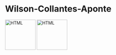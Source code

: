 # Wilson-Collantes-Aponte
<!-- ![HTML](https://as2.ftcdn.net/v2/jpg/05/26/84/51/1000_F_526845142_2HDezW65o5jJqyvfpOj4AGQCd8A9GXfu.jpg){width="300" height="200"} -->
<img src="https://www.w3.org/html/logo/downloads/HTML5_Badge_512.png" alt="HTML" width="100">
<img src="[https://www.w3.org/html/logo/downloads/HTML5_Badge_512.png](https://upload.wikimedia.org/wikipedia/commons/thumb/6/62/CSS3_logo.svg/2048px-CSS3_logo.svg.png)https://upload.wikimedia.org/wikipedia/commons/thumb/6/62/CSS3_logo.svg/2048px-CSS3_logo.svg.png" alt="HTML" width="100">
